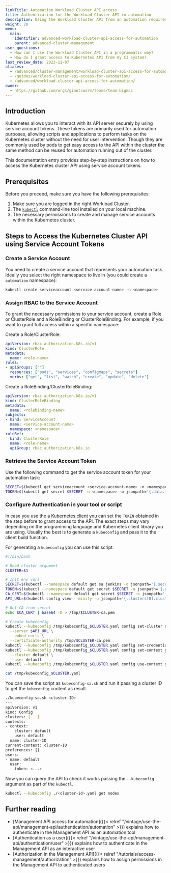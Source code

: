 ```yaml
---
linkTitle: Automation Workload Cluster API access
title: Authentication for the Workload Cluster API in automation
description: Using the Workload Cluster API from an automation requires a hands-free way to provide credentials to kubectl or any Kubernetes client. This article explains how to obtain a service account token to use in such a scenario.
weight: 20
menu:
  main:
    identifier: advanced-workload-cluster-api-access-for-automation
    parent: advanced-cluster-management
user_questions:
  - How can I use the Workload Cluster API in a programmatic way?
  - How do I grant access to Kubernetes API from my CI system?
last_review_date: 2023-11-07
aliases:
  - /advanced/cluster-management/workload-cluster-api-access-for-automation
  - /guides/workload-cluster-api-access-for-automation/
  - /advanced/workload-cluster-api-access-for-automation/
owner:
  - https://github.com/orgs/giantswarm/teams/team-bigmac
---
```


## Introduction

Kubernetes allows you to interact with its API server securely by using service account tokens. These tokens are primarily used for automation purposes, allowing scripts and applications to perform tasks on the Kubernetes cluster without the need for user intervention. Though they are commonly used by pods to get easy access to the API within the cluster the same method can be reused for automation running out of the cluster.

This documentation entry provides step-by-step instructions on how to access the Kubernetes cluster API using service account tokens.

## Prerequisites

Before you proceed, make sure you have the following prerequisites:

1. Make sure you are logged in the right Workload Cluster.
2. The [`kubectl`](https://kubernetes.io/docs/tasks/tools/#kubectl) command-line tool installed on your local machine.
3. The necessary permissions to create and manage service accounts within the Kubernetes cluster.

## Steps to Access the Kubernetes Cluster API using Service Account Tokens

### Create a Service Account

You need to create a service account that represents your automation task. Ideally you select the right namespace to live in (you could create a `automation` namespace):

```bash
kubectl create serviceaccount <service-account-name> -n <namespace>
```

### Assign RBAC to the Service Account

To grant the necessary permissions to your service account, create a Role or ClusterRole and a RoleBinding or ClusterRoleBinding. For example, if you want to grant full access within a specific namespace:

Create a Role/ClusterRole:

```yaml
apiVersion: rbac.authorization.k8s.io/v1
kind: ClusterRole
metadata:
  name: <role-name>
rules:
- apiGroups: [""]
  resources: ["pods", "services", "configmaps", "secrets"]
  verbs: ["get", "list", "watch", "create", "update", "delete"]
```

Create a RoleBinding/ClusterRoleBinding:

```yaml
apiVersion: rbac.authorization.k8s.io/v1
kind: ClusterRoleBinding
metadata:
  name: <rolebinding-name>
subjects:
- kind: ServiceAccount
  name: <service-account-name>
  namespace: <namespace>
roleRef:
  kind: ClusterRole
  name: <role-name>
  apiGroup: rbac.authorization.k8s.io
```

### Retrieve the Service Account Token

Use the following command to get the service account token for your automation task:

```bash
SECRET=$(kubectl get serviceaccount <service-account-name> -n <namespace> -o jsonpath='{.secrets[0].name}')
TOKEN=$(kubectl get secret $SECRET -n <namespace> -o jsonpath='{.data.token}' | base64 -d)
```

### Configure Authentication in your tool or script

In case you use the [a Kubernetes client](https://kubernetes.io/docs/reference/using-api/client-libraries/) you can set the `TOKEN` obtained in the step before to grant access to the API. The exact steps may vary depending on the programming language and Kubernetes client library you are using. Usually the best is to generate a `kubeconfig` and pass it to the client build function.

For generating a `kubeconfig` you can use this script:

```bash
#!/bin/bash

# Read cluster argument
CLUSTER=$1

# Init env vars
SECRET=$(kubectl --namespace default get sa jenkins -o jsonpath='{.secrets[0].name}')
TOKEN=$(kubectl --namespace default get secret $SECRET -o jsonpath='{.data.token}' | base64 --decode)
CA_CERT=$(kubectl --namespace default get secret $SECRET -o jsonpath='{.data.ca\.crt}')
API_URL=$(kubectl config view --minify -o jsonpath='{.clusters[0].cluster.server}')

# Get CA from secret
echo $CA_CERT | base64 -D > /tmp/$CLUSTER-ca.pem

# Create kubeconfig
kubectl --kubeconfig /tmp/kubeconfig_$CLUSTER.yaml config set-cluster default \
  --server $API_URL \
  --embed-certs \
  --certificate-authority /tmp/$CLUSTER-ca.pem
kubectl --kubeconfig /tmp/kubeconfig_$CLUSTER.yaml config set-credentials default --token $TOKEN
kubectl --kubeconfig /tmp/kubeconfig_$CLUSTER.yaml config set-context gs-$CLUSTER \
  --cluster default \
  --user default
kubectl --kubeconfig /tmp/kubeconfig_$CLUSTER.yaml config use-context gs-$CLUSTER

cat /tmp/kubeconfig_$CLUSTER.yaml
```

You can save the script as `kubeconfig-sa.sh` and run it passing a cluster ID to get the `kubeconfig` content as result.

```bash
./kubeconfig-sa.sh <cluster-ID>
---
apiVersion: v1
kind: Config
clusters: [...]
contexts:
- context:
    cluster: default
    user: default
  name: cluster-ID
current-context: cluster-ID
preferences: {}
users:
- name: default
  user:
    token: <...>
```

Now you can query the API to check it works passing the `--kubeconfig` argument as part of the `kubectl`.

```bash
kubectl --kubeconfig ./<cluster-id>.yaml get nodes
```

## Further reading

- [Management API access for automation]({{< relref "/vintage/use-the-api/management-api/authentication/automation" >}}) explains how to authenticate in the Management API as an automation tool
- [Authentication as a user]({{< relref "/vintage/use-the-api/management-api/authentication/user" >}}) explains how to authenticate in the Management API as an interactive user
- [Authorization in the Management API]({{< relref "/tutorials/access-management/authorization" >}}) explains how to assign permissions in the Management API to authenticated users
